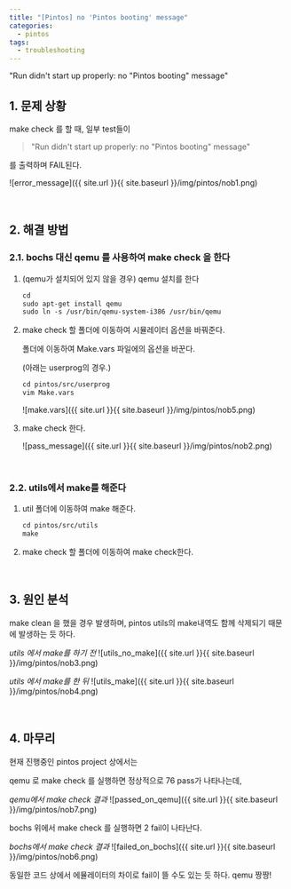```yaml
---
title: "[Pintos] no 'Pintos booting' message"
categories:
  - pintos
tags:
  - troubleshooting
---
```

"Run didn't start up properly: no "Pintos booting" message"

## 1. 문제 상황

make check 를 할 때, 일부 test들이

>"Run didn't start up properly: no "Pintos booting" message"

를 출력하며 FAIL된다.

![error_message]({{ site.url }}{{ site.baseurl }}/img/pintos/nob1.png)

&nbsp;

## 2. 해결 방법

### 2.1. bochs 대신 qemu 를 사용하여 make check 을 한다

1. (qemu가 설치되어 있지 않을 경우) qemu 설치를 한다

    ```default
    cd
    sudo apt-get install qemu
    sudo ln -s /usr/bin/qemu-system-i386 /usr/bin/qemu
    ```

2. make check 할 폴더에 이동하여 시뮬레이터 옵션을 바꿔준다.

    폴더에 이동하여 Make.vars 파일에의 옵션을 바꾼다.

    (아래는 userprog의 경우.)

    ```default
    cd pintos/src/userprog
    vim Make.vars
    ```

    ![make.vars]({{ site.url }}{{ site.baseurl }}/img/pintos/nob5.png)

3. make check 한다.

    ![pass_message]({{ site.url }}{{ site.baseurl }}/img/pintos/nob2.png)

&nbsp;

### 2.2. utils에서 make를 해준다

1. util 폴더에 이동하여 make 해준다.

    ```default
    cd pintos/src/utils
    make
    ```

2. make check 할 폴더에 이동하여 make check한다.

&nbsp;

## 3. 원인 분석

make clean 을 했을 경우 발생하며, pintos utils의 make내역도 함께 삭제되기 때문에 발생하는 듯 하다.

*utils 에서 make를 하기 전*
![utils_no_make]({{ site.url }}{{ site.baseurl }}/img/pintos/nob3.png)

*utils 에서 make를 한 뒤*
![utils_make]({{ site.url }}{{ site.baseurl }}/img/pintos/nob4.png)

&nbsp;

## 4. 마무리

현재 진행중인 pintos project 상에서는

qemu 로 make check 를 실행하면 정상적으로 76 pass가 나타나는데,

*qemu에서 make check 결과*
![passed_on_qemu]({{ site.url }}{{ site.baseurl }}/img/pintos/nob7.png)

bochs 위에서 make check 를 실행하면 2 fail이 나타난다.

*bochs에서 make check 결과*
![failed_on_bochs]({{ site.url }}{{ site.baseurl }}/img/pintos/nob6.png)

동일한 코드 상에서 에뮬레이터의 차이로 fail이 뜰 수도 있는 듯 하다. qemu 짱짱!